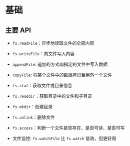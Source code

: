 # 基础

## 主要 API

*   `fs.readFile`：异步地读取文件的全部内容

*   `fs.writeFile`：向文件写入内容

*   `appendFile`: 追加的方式向指定的文件中写入数据

*   `copyFile`: 将某个文件中的数据拷贝至另外一个文件

*   `fs.stat`：获取文件或目录信息

*   `fs.readdir`：获取目录中的文件和子目录

*   `fs.mkdir`：创建目录

*   `fs.unlink`：删除文件

*   `fs.access`：判断一个文件是否存在、是否可读、是否可写

*   文件监控: `fs.watchFile` 比 `fs.watch` 低效，但更好用
